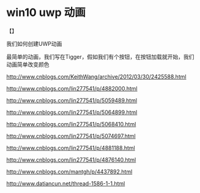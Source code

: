 # win10 uwp 动画
<!--more-->

<div id="toc"></div>

【】

我们如何创建UWP动画

最简单的动画，我们写在Tigger，假如我们有个按钮，在按钮加载就开始，我们动画简单改变颜色

http://www.cnblogs.com/KeithWang/archive/2012/03/30/2425588.html

http://www.cnblogs.com/lin277541/p/4882000.html

http://www.cnblogs.com/lin277541/p/5059489.html

http://www.cnblogs.com/lin277541/p/5064899.html

http://www.cnblogs.com/lin277541/p/5068410.html


http://www.cnblogs.com/lin277541/p/5074697.html

http://www.cnblogs.com/lin277541/p/4881188.html


http://www.cnblogs.com/lin277541/p/4876140.html

http://www.cnblogs.com/mantgh/p/4437892.html

http://www.datiancun.net/thread-1586-1-1.html


